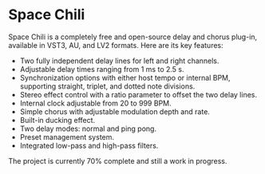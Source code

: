 # Space Chili

Space Chili is a completely free and open-source delay and chorus plug-in, available in VST3, AU, and LV2 formats. Here are its key features:

- Two fully independent delay lines for left and right channels.
- Adjustable delay times ranging from 1 ms to 2.5 s.
- Synchronization options with either host tempo or internal BPM, supporting straight, triplet, and dotted note divisions.
- Stereo effect control with a ratio parameter to offset the two delay lines.
- Internal clock adjustable from 20 to 999 BPM.
- Simple chorus with adjustable modulation depth and rate.
- Built-in ducking effect.
- Two delay modes: normal and ping pong.
- Preset management system.
- Integrated low-pass and high-pass filters.

The project is currently 70% complete and still a work in progress.
